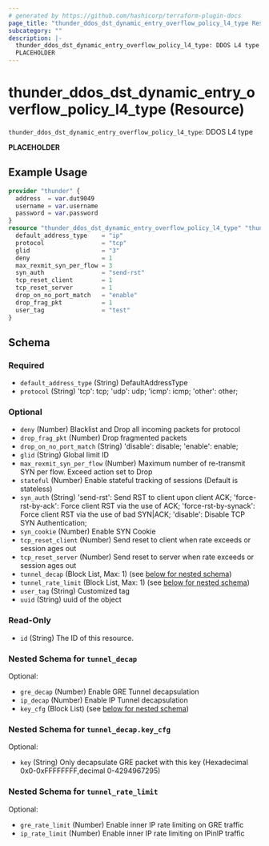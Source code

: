 ```yaml
---
# generated by https://github.com/hashicorp/terraform-plugin-docs
page_title: "thunder_ddos_dst_dynamic_entry_overflow_policy_l4_type Resource - terraform-provider-thunder"
subcategory: ""
description: |-
  thunder_ddos_dst_dynamic_entry_overflow_policy_l4_type: DDOS L4 type
  PLACEHOLDER
---
```


# thunder_ddos_dst_dynamic_entry_overflow_policy_l4_type (Resource)

`thunder_ddos_dst_dynamic_entry_overflow_policy_l4_type`: DDOS L4 type

__PLACEHOLDER__

## Example Usage

```terraform
provider "thunder" {
  address  = var.dut9049
  username = var.username
  password = var.password
}
resource "thunder_ddos_dst_dynamic_entry_overflow_policy_l4_type" "thunder_ddos_dst_dynamic_entry_overflow_policy_l4_type" {
  default_address_type    = "ip"
  protocol                = "tcp"
  glid                    = "3"
  deny                    = 1
  max_rexmit_syn_per_flow = 3
  syn_auth                = "send-rst"
  tcp_reset_client        = 1
  tcp_reset_server        = 1
  drop_on_no_port_match   = "enable"
  drop_frag_pkt           = 1
  user_tag                = "test"
}
```

<!-- schema generated by tfplugindocs -->
## Schema

### Required

- `default_address_type` (String) DefaultAddressType
- `protocol` (String) 'tcp': tcp; 'udp': udp; 'icmp': icmp; 'other': other;

### Optional

- `deny` (Number) Blacklist and Drop all incoming packets for protocol
- `drop_frag_pkt` (Number) Drop fragmented packets
- `drop_on_no_port_match` (String) 'disable': disable; 'enable': enable;
- `glid` (String) Global limit ID
- `max_rexmit_syn_per_flow` (Number) Maximum number of re-transmit SYN per flow. Exceed action set to Drop
- `stateful` (Number) Enable stateful tracking of sessions (Default is stateless)
- `syn_auth` (String) 'send-rst': Send RST to client upon client ACK; 'force-rst-by-ack': Force client RST via the use of ACK; 'force-rst-by-synack': Force client RST via the use of bad SYN|ACK; 'disable': Disable TCP SYN Authentication;
- `syn_cookie` (Number) Enable SYN Cookie
- `tcp_reset_client` (Number) Send reset to client when rate exceeds or session ages out
- `tcp_reset_server` (Number) Send reset to server when rate exceeds or session ages out
- `tunnel_decap` (Block List, Max: 1) (see [below for nested schema](#nestedblock--tunnel_decap))
- `tunnel_rate_limit` (Block List, Max: 1) (see [below for nested schema](#nestedblock--tunnel_rate_limit))
- `user_tag` (String) Customized tag
- `uuid` (String) uuid of the object

### Read-Only

- `id` (String) The ID of this resource.

<a id="nestedblock--tunnel_decap"></a>
### Nested Schema for `tunnel_decap`

Optional:

- `gre_decap` (Number) Enable GRE Tunnel decapsulation
- `ip_decap` (Number) Enable IP Tunnel decapsulation
- `key_cfg` (Block List) (see [below for nested schema](#nestedblock--tunnel_decap--key_cfg))

<a id="nestedblock--tunnel_decap--key_cfg"></a>
### Nested Schema for `tunnel_decap.key_cfg`

Optional:

- `key` (String) Only decapsulate GRE packet with this key (Hexadecimal 0x0-0xFFFFFFFF,decimal 0-4294967295)



<a id="nestedblock--tunnel_rate_limit"></a>
### Nested Schema for `tunnel_rate_limit`

Optional:

- `gre_rate_limit` (Number) Enable inner IP rate limiting on GRE traffic
- `ip_rate_limit` (Number) Enable inner IP rate limiting on IPinIP traffic


